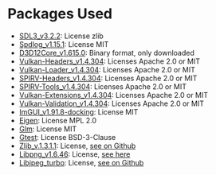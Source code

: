 # Packages Used

- [SDL3_v3.2.2](https://github.com/libsdl-org/SDL.git): License zlib
- [Spdlog_v1.15.1](https://github.com/gabime/spdlog.git): License MIT
- [D3D12Core_v1.615.0](https://devblogs.microsoft.com/directx/gettingstarted-dx12agility/): Binary format, only downloaded
- [Vulkan-Headers_v1.4.304](https://github.com/KhronosGroup/Vulkan-Headers.git): Licenses Apache 2.0 or MIT
- [Vulkan-Loader_v1.4.304](https://github.com/KhronosGroup/Vulkan-Loader.git): Licenses Apache 2.0 or MIT
- [SPIRV-Headers_v1.4.304](https://github.com/KhronosGroup/SPIRV-Headers.git): Licenses Apache 2.0 or MIT
- [SPIRV-Tools_v1.4.304](https://github.com/KhronosGroup/SPIRV-Tools.git): Licenses Apache 2.0 or MIT
- [Vulkan-Extensions_v1.4.304](https://github.com/KhronosGroup/Vulkan-ExtensionLayer.git): Licenses Apache 2.0 or MIT
- [Vulkan-Validation_v1.4.304](https://github.com/KhronosGroup/Vulkan-ValidationLayers.git): Licenses Apache 2.0 or MIT
- [ImGUI_v1.91.8-docking](https://github.com/ocornut/imgui.git): License MIT
- [Eigen](https://gitlab.com/libeigen/eigen.git): License MPL 2.0
- [Glm](https://github.com/g-truc/glm.git): License MIT
- [Gtest](https://github.com/google/googletest.git): License BSD-3-Clause
- [Zlib_v.1.3.1.1](https://github.com/madler/zlib.git): License, [see on Github](https://github.com/madler/zlib/blob/develop/LICENSE)
- [Libpng_v1.6.46](https://sourceforge.net/p/libpng/code/ci/master/tree/): License, [see here](https://sourceforge.net/p/libpng/code/ci/master/tree/LICENSE)
- [Libjpeg_turbo](https://github.com/libjpeg-turbo/libjpeg-turbo.git): License, [see on Github](https://github.com/libjpeg-turbo/libjpeg-turbo?tab=License-1-ov-file#readme)